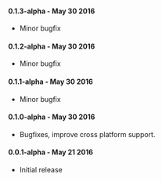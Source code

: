 #### 0.1.3-alpha - May 30 2016
* Minor bugfix

#### 0.1.2-alpha - May 30 2016
* Minor bugfix

#### 0.1.1-alpha - May 30 2016
* Minor bugfix

#### 0.1.0-alpha - May 30 2016
* Bugfixes, improve cross platform support.

#### 0.0.1-alpha - May 21 2016
* Initial release
